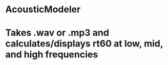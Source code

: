 # AcousticModeler
# Takes .wav or .mp3 and calculates/displays rt60 at low, mid, and high frequencies

